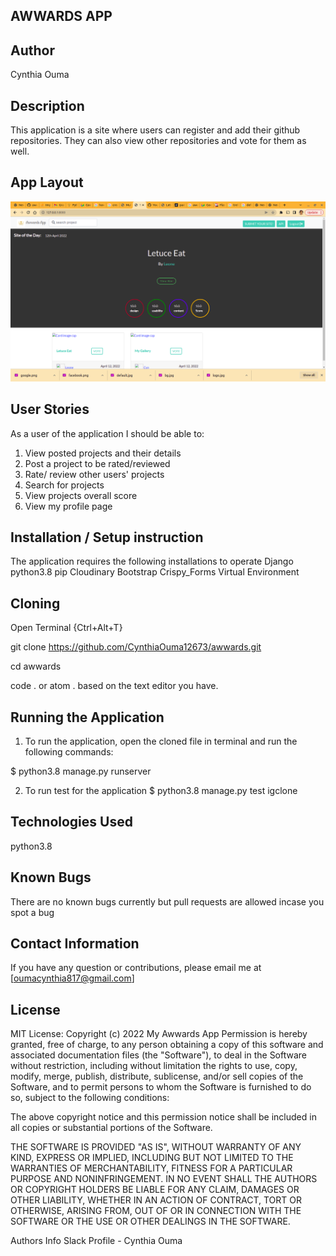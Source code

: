 
## AWWARDS APP

## Author
Cynthia Ouma

## Description
This application is a site where users can register and add their github repositories. They can also view other repositories and vote for them as well.


## App Layout
![Landing page photo](https://github.com/CynthiaOuma12673/awwards/blob/master/media/images/Screenshot%20from%202022-04-12%2019-57-22.png)

## User Stories
As a user of the application I should be able to:

1. View posted projects and their details
2. Post a project to be rated/reviewed
3. Rate/ review other users' projects
4. Search for projects 
5. View projects overall score
6. View my profile page

## Installation / Setup instruction
The application requires the following installations to operate
Django
python3.8
pip
Cloudinary
Bootstrap
Crispy_Forms
Virtual Environment


## Cloning
Open Terminal {Ctrl+Alt+T}

git clone https://github.com/CynthiaOuma12673/awwards.git

cd awwards

code . or atom . based on the text editor you have.

## Running the Application
1. To run the application, open the cloned file in terminal and run the following commands:

  $ python3.8 manage.py runserver

2. To run test for the application $ python3.8 manage.py test igclone


## Technologies Used

python3.8


## Known Bugs
There are no known bugs currently but pull requests are allowed incase you spot a bug

## Contact Information
If you have any question or contributions, please email me at [oumacynthia817@gmail.com]

## License
MIT License:
Copyright (c) 2022 My Awwards App
Permission is hereby granted, free of charge, to any person obtaining a copy of this software and associated documentation files (the "Software"), to deal in the Software without restriction, including without limitation the rights to use, copy, modify, merge, publish, distribute, sublicense, and/or sell copies of the Software, and to permit persons to whom the Software is furnished to do so, subject to the following conditions:

The above copyright notice and this permission notice shall be included in all copies or substantial portions of the Software.

THE SOFTWARE IS PROVIDED "AS IS", WITHOUT WARRANTY OF ANY KIND, EXPRESS OR IMPLIED, INCLUDING BUT NOT LIMITED TO THE WARRANTIES OF MERCHANTABILITY, FITNESS FOR A PARTICULAR PURPOSE AND NONINFRINGEMENT. IN NO EVENT SHALL THE AUTHORS OR COPYRIGHT HOLDERS BE LIABLE FOR ANY CLAIM, DAMAGES OR OTHER LIABILITY, WHETHER IN AN ACTION OF CONTRACT, TORT OR OTHERWISE, ARISING FROM, OUT OF OR IN CONNECTION WITH THE SOFTWARE OR THE USE OR OTHER DEALINGS IN THE SOFTWARE.

Authors Info Slack Profile - Cynthia Ouma